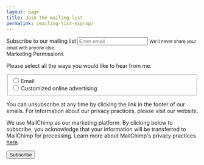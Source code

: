 ```yaml
---
layout: page
title: Join the mailing list
permalink: /mailing-list-signup/
---
```


<!-- Begin MailChimp Signup Form -->
<div id="mc_embed_signup" class="mb-5">
<form action="https://takacsmark.us3.list-manage.com/subscribe/post?u=ced6e070ab6dca9ddc1f65334&amp;id=3983723c21" method="post" id="mc-embedded-subscribe-form" name="mc-embedded-subscribe-form" class="validate" target="_blank" novalidate>
    <div id="mc_embed_signup_scroll">
        <div class="form-group">
	        <label for="mce-EMAIL">Subscribe to our mailing list</label>
	        <input type="email" value="" name="EMAIL" class="email form-control" id="mce-EMAIL" placeholder="Enter email" required>
            <small id="emailHelp" class="form-text text-muted">We'll never share your email with anyone else.</small>
		</div>
        <div id="mergeRow-gdpr" class="mergeRow gdpr-mergeRow content__gdprBlock mc-field-group">
            <div class="content__gdpr">
                <label>Marketing Permissions</label>
                <p>Please select all the ways you would like to hear from me:</p>
                <fieldset class="mc_fieldset gdprRequired mc-field-group" name="interestgroup_field">
		            <div class="form-group form-check">
					    <input type="checkbox" id="gdpr_401" name="gdpr[401]" value="Y" class="av-checkbox gdpr form-check-input"> 
		                <label class="checkbox subfield form-check-label" for="gdpr_401">Email</label>
                    </div>
		            <div class="form-group form-check">
					    <input type="checkbox" id="gdpr_409" name="gdpr[409]" value="Y" class="av-checkbox gdpr form-check-input">
					    <label class="checkbox subfield form-check-label" for="gdpr_409">Customized online advertising</label>
                    </div>
                </fieldset>
                <p>You can unsubscribe at any time by clicking the link in the footer of our emails. For information about our privacy practices, please visit our website.</p>
            </div>
            <div class="content__gdprLegal">
                <p>We use MailChimp as our marketing platform. By clicking below to subscribe, you acknowledge that your information will be transferred to MailChimp for processing. Learn more about MailChimp's privacy practices <a href="https://mailchimp.com/legal/" target="_blank">here</a>.</p>
            </div>
        </div>
        <!-- real people should not fill this in and expect good things - do not remove this or risk form bot signups-->
        <div style="position: absolute; left: -5000px;" aria-hidden="true"><input type="text" name="b_ced6e070ab6dca9ddc1f65334_3983723c21" tabindex="-1" value=""></div>
        <div class="clear"><input type="submit" value="Subscribe" name="subscribe" id="mc-embedded-subscribe" class="btn btn-primary"></div>
    </div>
</form>
</div>
<!--End mc_embed_signup-->
